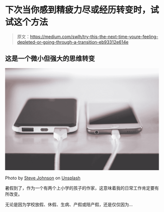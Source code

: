 # 下次当你感到精疲力尽或经历转变时，试试这个方法

> 原文：<https://medium.com/swlh/try-this-the-next-time-youre-feeling-depleted-or-going-through-a-transition-eb93312e614e>

## 这是一个微小但强大的思维转变

![](img/7ef14da287ffc5704046fd603250d0a0.png)

Photo by [Steve Johnson](https://unsplash.com/@steve_j?utm_source=medium&utm_medium=referral) on [Unsplash](https://unsplash.com?utm_source=medium&utm_medium=referral)

暑假到了，作为一个有两个上小学的孩子的作家，这意味着我的日常工作肯定要有所改变。

无论是因为学校放假、休假、生病、产假或陪产假，还是仅仅因为…